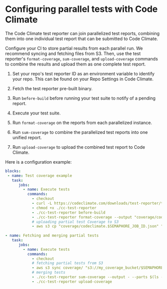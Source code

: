 # Configuring parallel tests with Code Climate

The Code Climate test reporter can join parallelized test reports, combining them into one individual test report that can be submitted to Code Climate.

Configure your CI to store partial results from each parallel run. We recommend syncing and fetching files from S3. Then, use the test reporter's `format-coverage`, `sum-coverage`, and `upload-coverage` commands to combine the results and upload them as one complete test report.

1. Set your repo's test reporter ID as an environment variable to identify your repo. This can be found on your Repo Settings in Code Climate.

2. Fetch the test reporter pre-built binary.

3. Run `before-build` before running your test suite to notify of a pending report.

4. Execute your test suite.

5. Run `format-coverage` on the reports from each parallelized instance.

6. Run `sum-coverage` to combine the parallelized test reports into one unified report.

7. Run `upload-coverage` to upload the combined test report to Code Climate.


Here is a configuration example:

```yaml
blocks:
 - name: Test coverage example
   task:
      jobs:
        - name: Execute tests
          commands:
            - checkout
            - curl -L https://codeclimate.com/downloads/test-reporter/test-reporter-latest-linux-amd64 > ./cc-test-reporter
            - chmod +x ./cc-test-reporter
            - ./cc-test-reporter before-build
            - ./cc-test-reporter format-coverage --output "coverage/codeclimate.$SEMAPHORE_JOB_ID.json"
            # uploading partial test Coverage to S3
            - aws s3 cp "coverage/codeclimate.$SEMAPHORE_JOB_ID.json" "s3://my_coverage_bucket/$SEMAPHORE_PROJECT_NAME/$SEMAPHORE_GIT_BRANCH/coverage/$SEMAPHORE_WORKFLOW_ID/"
      
- name: Fetching and merging partial tests
   task:
      jobs:
        - name: Execute tests
          commands:
            - checkout
            # fetching partial tests from S3
            - aws s3 sync coverage/ "s3://my_coverage_bucket/$SEMAPHORE_PROJECT_NAME/$SEMAPHORE_GIT_BRANCH/coverage/$SEMAPHORE_WORKFLOW_ID/"
            # merging tests
            - ./cc-test-reporter sum-coverage --output - --parts $(ls -1 coverage/ | wc -l) coverage/codeclimate.*.json 
            - ./cc-test-reporter upload-coverage
```
